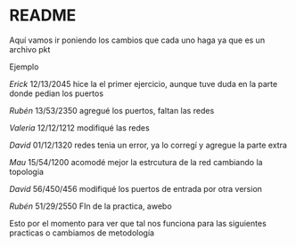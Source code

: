 # README

Aquí vamos ir poniendo los cambios que cada uno haga ya que es un archivo pkt

Ejemplo

_Erick_ 12/13/2045
hice la el primer ejercicio, aunque tuve duda en la parte donde pedian los puertos

_Rubén_ 13/53/2350
agregué los puertos, faltan las redes

_Valeria_ 12/12/1212
modifiqué las redes

_David_ 01/12/1320
redes tenia un error, ya lo corregí y agregue la parte extra

_Mau_ 15/54/1200
acomodé mejor la estrcutura de la red cambiando la topologia

_David_ 56/450/456
modifiqué los puertos de entrada por otra version

_Rubén_ 51/29/2550
FIn de la practica, awebo



Esto por el momento para ver que tal nos funciona para las siguientes practicas o cambiamos de metodología
